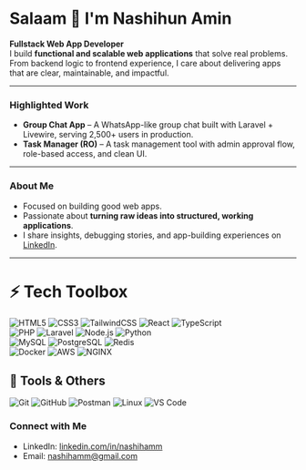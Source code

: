 # Salaam 👋 I'm Nashihun Amin  

**Fullstack Web App Developer**  
I build **functional and scalable web applications** that solve real problems.  
From backend logic to frontend experience, I care about delivering apps that are clear, maintainable, and impactful.  

---

### Highlighted Work
- **Group Chat App** – A WhatsApp-like group chat built with Laravel + Livewire, serving 2,500+ users in production.  
- **Task Manager (RO)** – A task management tool with admin approval flow, role-based access, and clean UI.  
---

### About Me
- Focused on building good web apps.
- Passionate about **turning raw ideas into structured, working applications**.  
- I share insights, debugging stories, and app-building experiences on [LinkedIn](https://linkedin.com/in/nashihamm).  

---

# ⚡ Tech Toolbox

![HTML5](https://img.shields.io/badge/HTML5-E34F26.svg?style=for-the-badge&logo=html5&logoColor=white) 
![CSS3](https://img.shields.io/badge/CSS3-1572B6.svg?style=for-the-badge&logo=css3&logoColor=white) 
![TailwindCSS](https://img.shields.io/badge/TailwindCSS-38B2AC.svg?style=for-the-badge&logo=tailwindcss&logoColor=white) 
![React](https://img.shields.io/badge/React-%2320232a.svg?style=for-the-badge&logo=react&logoColor=%2361DAFB) 
![TypeScript](https://img.shields.io/badge/TypeScript-3178C6.svg?style=for-the-badge&logo=typescript&logoColor=white)  
![PHP](https://img.shields.io/badge/PHP-777BB4.svg?style=for-the-badge&logo=php&logoColor=white) 
![Laravel](https://img.shields.io/badge/Laravel-FF2D20.svg?style=for-the-badge&logo=laravel&logoColor=white) 
![Node.js](https://img.shields.io/badge/Node.js-339933.svg?style=for-the-badge&logo=node.js&logoColor=white) 
![Python](https://img.shields.io/badge/Python-3776AB.svg?style=for-the-badge&logo=python&logoColor=white)  
![MySQL](https://img.shields.io/badge/MySQL-4479A1.svg?style=for-the-badge&logo=mysql&logoColor=white) 
![PostgreSQL](https://img.shields.io/badge/PostgreSQL-316192.svg?style=for-the-badge&logo=postgresql&logoColor=white) 
![Redis](https://img.shields.io/badge/Redis-DC382D.svg?style=for-the-badge&logo=redis&logoColor=white)  
![Docker](https://img.shields.io/badge/Docker-2496ED?style=for-the-badge&logo=docker&logoColor=white) 
![AWS](https://img.shields.io/badge/AWS-232F3E.svg?style=for-the-badge&logo=amazon-aws&logoColor=FF9900) 
![NGINX](https://img.shields.io/badge/NGINX-009639.svg?style=for-the-badge&logo=nginx&logoColor=white) 

## 🧪 Tools & Others  
![Git](https://img.shields.io/badge/Git-F05032.svg?style=for-the-badge&logo=git&logoColor=white) 
![GitHub](https://img.shields.io/badge/GitHub-181717.svg?style=for-the-badge&logo=github&logoColor=white) 
![Postman](https://img.shields.io/badge/Postman-FF6C37.svg?style=for-the-badge&logo=postman&logoColor=white) 
![Linux](https://img.shields.io/badge/Linux-FCC624.svg?style=for-the-badge&logo=linux&logoColor=black) 
![VS Code](https://img.shields.io/badge/VSCode-007ACC.svg?style=for-the-badge&logo=visual-studio-code&logoColor=white)  


### Connect with Me
- LinkedIn: [linkedin.com/in/nashihamm](https://linkedin.com/in/nashihamm)  
- Email: nashihamm@gmail.com  

